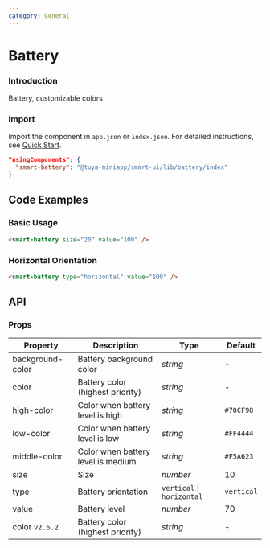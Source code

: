 ```yaml
---
category: General
---
```


# Battery

### Introduction

Battery, customizable colors

### Import

Import the component in `app.json` or `index.json`. For detailed instructions, see [Quick Start](/material/smartui?comId=help-getting-started&appType=miniapp).

```json
"usingComponents": {
  "smart-battery": "@tuya-miniapp/smart-ui/lib/battery/index"
}
```

## Code Examples

### Basic Usage

```html
<smart-battery size="20" value="100" />
```

### Horizontal Orientation

```html
<smart-battery type="horizontal" value="100" />
```

## API

### Props

| Property         | Description                                        | Type                       | Default     |
| ---------------- | -------------------------------------------------- | -------------------------- | ----------  |
| background-color | Battery background color                           | _string_                   | -           |
| color            | Battery color (highest priority)                   | _string_                   | -           |
| high-color       | Color when battery level is high                   | _string_                   | `#70CF98`   |
| low-color        | Color when battery level is low                    | _string_                   | `#FF4444`   |
| middle-color     | Color when battery level is medium                 | _string_                   | `#F5A623`   |
| size             | Size                                               | _number_                   | 10          |
| type             | Battery orientation                                | `vertical` \| `horizontal` | `vertical`  |
| value            | Battery level                                      | _number_                   | 70          |
| color `v2.6.2` | Battery color (highest priority)                   | _string_                   | -           |
